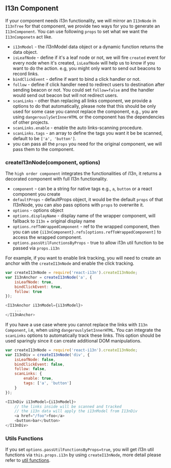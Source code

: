 ## I13n Component

If your component needs i13n functionality, we will mirror an `I13nNode` in `I13nTree` for that component, we provide two ways for you to generate an `I13nComponent`. You can use following `props` to set what we want the `I13nComponetn` act like.

 * `i13nModel` - the i13nModel data object or a dynamic function returns the data object.
 * `isLeafNode` - define if it's a leaf node or not, we will fire `created` event for every node when it's created, `isLeafNode` will help us to know if you want to do the action. e.g, you might only want to send out beacons to record links. 
 * `bindClickEvent` - define if want to bind a click handler or not.
 * `follow` - define if click handler need to redirect users to destination after sending beacon or not. You could set `follow=false` and the handler would send out beacon but will not redirect users.
 * `scanLinks` - other than replacing all links component, we provide a options to do that automatically, please note that this should be only used for some case you cannot replace the component, e.g., you are using `dangerouslySetInnerHTML` or the component has the dependencies of other projects. 
 * `scanLinks.enable` - enable the auto links-scanning procedure.
 * `scanLinks.tags` - an array to define the tags you want it be be scanned, default to be `['a', 'button']`.
 * you can pass all the `props` you need for the original component, we will pass them to the component.

### createI13nNode(component, options)
The `high order component` integrates the functionalities of i13n, it returns a decorated component with full I13n functionality.

 * `component` - can be a string for native tags e.g., `a`, `button` or a react component you create
 * `defaultProps` - defaultProps object, it would be the default `props` of that I13nNode, you can also pass options with `props` to overwrite it.
 * `options` - options object
 * `options.displayName` - display name of the wrapper component, will fallback to `I13n` + original display name
 * `options.refToWrappedComponent` - ref to the wrapped component, then you can use `{i13nComponent}.refs[options.refToWrappedComponent]` to access the wrapped component.
 * `options.passUtilFunctionsByProps` - true to allow i13n util function to be passed via `props.i13n`

For example, if you want to enable link tracking, you will need to create an anchor with the `createI13nNode` and enable the click tracking.

```js
var createI13nNode = require('react-i13n').createI13nNode;
var I13nAnchor = createI13nNode('a', {
    isLeafNode: true,
    bindClickEvent: true,
    follow: true
});

<I13nAnchor i13nModel={i13nModel}>
    ...
</I13nAnchor>
```

If you have a use case where you cannot replace the links with `I13n Component`, i.e, when using `dangerouslySetInnerHTML`. You can integrate the `scanLinks` options to automatically track these links. This option should be used sparingly since it can create additional DOM manipulations. 

```js
var createI13nNode = require('react-i13n').createI13nNode;
var I13nDiv = createI13nNode('div', {
    isLeafNode: false,
    bindClickEvent: false,
    follow: false,
    scanLinks: {
        enable: true,
        tags: ['a', 'button']
    }
});

<I13nDiv i13nModel={i13nModel}>
    // the links inside will be scanned and tracked
    // the i13n data will apply the i13nModel from I13nDiv
    <a href="/foo">foo</a>
    <button>bar</button>
</I13nDiv>
```

### Utils Functions

If you set `options.passUtilFunctionsByProps=true`, you will get i13n util functions via `this.props.i13n` by using `createI13nNode`, more detail please refer to [util functions](../guide/utilFunctions.md).
